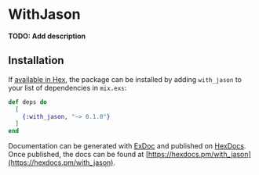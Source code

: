 # WithJason

**TODO: Add description**

## Installation

If [available in Hex](https://hex.pm/docs/publish), the package can be installed
by adding `with_jason` to your list of dependencies in `mix.exs`:

```elixir
def deps do
  [
    {:with_jason, "~> 0.1.0"}
  ]
end
```

Documentation can be generated with [ExDoc](https://github.com/elixir-lang/ex_doc)
and published on [HexDocs](https://hexdocs.pm). Once published, the docs can
be found at [https://hexdocs.pm/with_jason](https://hexdocs.pm/with_jason).

